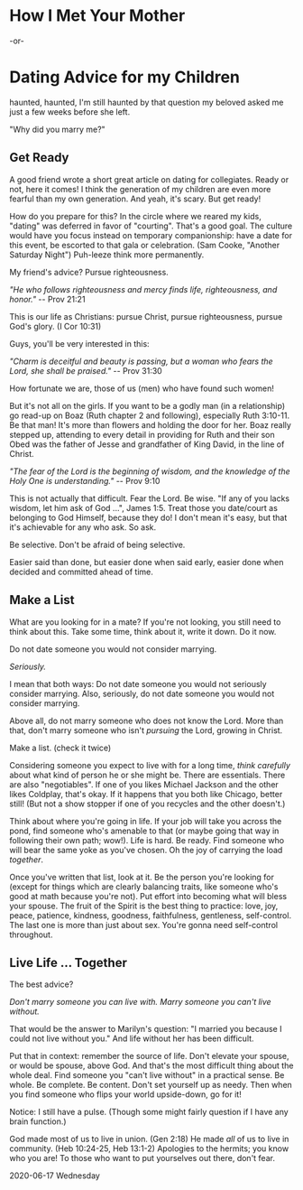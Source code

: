 # How I Met Your Mother

-or-

# Dating Advice for my Children

haunted, haunted,
I'm still haunted by that question my beloved asked me
just a few weeks before she left.

"Why did you marry me?"

## Get Ready

A good friend wrote a short great article on dating for collegiates.
Ready or not, here it comes! I think the generation of my children
are even more fearful than my own generation. And yeah, it's scary.
But get ready!

How do you prepare for this? In the circle where we reared my kids,
"dating" was deferred in favor of "courting". That's a good goal.
The culture would have you focus instead on temporary companionship:
have a date for this event, be escorted to that gala or celebration.
(Sam Cooke, "Another Saturday Night") Puh-leeze think more permanently.

My friend's advice? Pursue righteousness.

*"He who follows righteousness and mercy
finds life, righteousness, and honor."* -- Prov 21:21

This is our life as Christians: pursue Christ, pursue righteousness,
pursue God's glory. (I Cor 10:31)

Guys, you'll be very interested in this:

*"Charm is deceitful and beauty is passing,
but a woman who fears the Lord, she shall be praised."* -- Prov 31:30

How fortunate we are, those of us (men) who have found such women!

But it's not all on the girls.
If you want to be a godly man (in a relationship) go read-up on Boaz
(Ruth chapter 2 and following), especially Ruth 3:10-11.
Be that man! It's more than flowers and holding the door for her.
Boaz really stepped up, attending to every detail in providing for Ruth
and their son Obed was the father of Jesse and grandfather of King David,
in the line of Christ.

*"The fear of the Lord is the beginning of wisdom,
and the knowledge of the Holy One is understanding."* -- Prov 9:10

This is not actually that difficult. Fear the Lord. Be wise.
"If any of you lacks wisdom, let him ask of God ...", James 1:5.
Treat those you date/court as belonging to God Himself, because they do!
I don't mean it's easy, but that it's achievable for any who ask. So ask.

Be selective. Don't be afraid of being selective.

Easier said than done,
but easier done when said early,
easier done when decided and committed ahead of time.

## Make a List

What are you looking for in a mate?
If you're not looking, you still need to think about this.
Take some time, think about it, write it down. Do it now.

Do not date someone you would not consider marrying.

*Seriously.*

I mean that both ways: Do not date someone you would not seriously
consider marrying. Also, seriously, do not date someone you would not
consider marrying.

Above all, do not marry someone who does not know the Lord.
More than that, don't marry someone who isn't *pursuing* the Lord,
growing in Christ.

Make a list. (check it twice)

Considering someone you expect to live with for a long time,
*think carefully* about what kind of person he or she might be.
There are essentials. There are also "negotiables". If one of you likes
Michael Jackson and the other likes Coldplay, that's okay. If it happens
that you both like Chicago, better still! (But not a show stopper
if one of you recycles and the other doesn't.)

Think about where you're going in life. If your job will take you
across the pond, find someone who's amenable to that (or maybe going
that way in following their own path; wow!). Life is hard. Be ready.
Find someone who will bear the same yoke as you've chosen. Oh the joy
of carrying the load *together*.

Once you've written that list, look at it.
Be the person you're looking for (except for things which are clearly
balancing traits, like someone who's good at math because you're not).
Put effort into becoming what will bless your spouse. The fruit of the
Spirit is the best thing to practice: love, joy, peace, patience,
kindness, goodness, faithfulness, gentleness, self-control. The last one
is more than just about sex. You're gonna need self-control throughout.

## Live Life ... Together

The best advice?

*Don't marry someone you can live with.
Marry someone you _can't_ live without.*

That would be the answer to Marilyn's question:
"I married you because I could not live without you."
And life without her has been difficult.

Put that in context: remember the source of life.
Don't elevate your spouse, or would be spouse, above God.
And that's the most difficult thing about the whole deal.
Find someone you "can't live without" in a practical sense.
Be whole. Be complete. Be content. Don't set yourself up as needy.
Then when you find someone who flips your world upside-down, go for it!

Notice: I still have a pulse.
(Though some might fairly question if I have any brain function.)

God made most of us to live in union. (Gen 2:18)
He made *all* of us to live in community. (Heb 10:24-25, Heb 13:1-2)
Apologies to the hermits; you know who you are! To those who want to
put yourselves out there, don't fear.

2020-06-17 Wednesday


